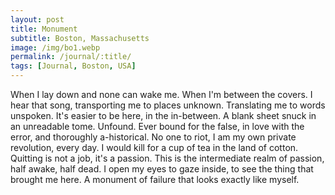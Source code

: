 ```yaml
---
layout: post
title: Monument
subtitle: Boston, Massachusetts
image: /img/bo1.webp
permalink: /journal/:title/
tags: [Journal, Boston, USA]
---
```


When I lay down and none can wake me. When I'm between the covers. I hear that song, transporting me to places unknown. Translating me to words unspoken. It's easier to be here, in the in-between. A blank sheet snuck in an unreadable tome. Unfound. Ever bound for the false, in love with the error, and thoroughly a-historical. No one to riot, I am my own private revolution, every day. I would kill for a cup of tea in the land of cotton. Quitting is not a job, it's a passion. This is the intermediate realm of passion, half awake, half dead. I open my eyes to gaze inside, to see the thing that brought me here. A monument of failure that looks exactly like myself.
